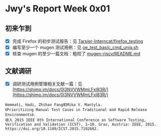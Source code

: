 # Jwy's Report Week 0x01

## 初来乍到

- [x] 完成 Firefox 的初步测试报告：见 [Tarsier-Interncat/firefox_testing](https://github.com/jwyjohn/Tarsier-Interncat/tree/main/firefox_testing)
- [x] 编写至少一个 mugen 测试用例：见 [oe_test_basic_cmd_uniq.sh](https://github.com/jwyjohn/mugen-riscv/blob/riscv/testcases/embedded-test/os_basic_tests/oe_test_basic_cmd_uniq/oe_test_basic_cmd_uniq.sh)
- [x] 核查 mugen 的至少一篇文档：粗校了 [mugen-riscv/README.md](https://github.com/jwyjohn/mugen-riscv/blob/riscv/README.md)

## 文献调研

- [x] 调研测试用例管理相关文献一篇：见 [https://shimo.im/docs/0l3NVVWMmLFxl83R/](https://shimo.im/docs/0l3NVVWMmLFxl83R/)

```
Hemmati, Hadi, Zhihan Fang和Mika V. Mantyla. 
《Prioritizing Manual Test Cases in Traditional and Rapid Release Environments》. 
收入 2015 IEEE 8th International Conference on Software Testing, Verification and Validation (ICST), 1–10. Graz, Austria: IEEE, 2015. 
https://doi.org/10.1109/ICST.2015.7102602.
```
